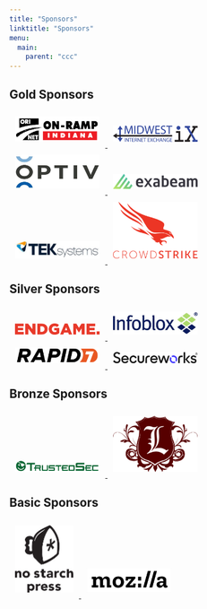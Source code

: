 ```yaml
---
title: "Sponsors"
linktitle: "Sponsors"
menu:
  main:
    parent: "ccc"
---
```


<style>
.sponsor {
    max-width: 30%;
    max-height: 120px;
    padding: 10px;
    width: auto;
    height: auto;
}
</style>

## Gold Sponsors

<div class="text-center">
    <a href="http://www.ori.net/">
        <img src="/img/sponsors/ori.png" class="sponsor" />
    </a>
    <a href="https://www.midwest-ix.com/">
        <img src="/img/sponsors/mie.png" class="sponsor" />
    </a>
    <a href="https://www.optiv.com/">
        <img src="/img/sponsors/optiv.jpg" class="sponsor" />
    </a>
    <a href="https://www.exabeam.com/">
        <img src="/img/sponsors/exabeam.png" class="sponsor" />
    </a>
    <a href="https://www.teksystems.com/">
        <img src="/img/sponsors/teksystems.jpg" class="sponsor" />
    </a>
    <a href="https://www.crowdstrike.com/">
        <img src="/img/sponsors/crowdstrike.png" class="sponsor" />
    </a>   
</div>

## Silver Sponsors

<div class="text-center">
    <a href="https://www.endgame.com/">
        <img src="/img/sponsors/endgame.png" class="sponsor" />
    </a>
    <a href="https://www.infoblox.com/">
        <img src="/img/sponsors/infoblox.jpg" class="sponsor" />
    </a>
    <a href="https://www.rapid7.com/">
        <img src="/img/sponsors/rapid7.png" class="sponsor" />
    </a>
    <a href="https://www.secureworks.com/">
        <img src="/img/sponsors/secureworks.png" class="sponsor" />
    </a> 
</div>

## Bronze Sponsors

<div class="text-center">
    <a href="https://www.trustedsec.com/">
        <img src="/img/sponsors/trustedsec.png" class="sponsor" />
    </a>
    <a href="https://www.lares.com/">
        <img src="/img/sponsors/lares.png" class="sponsor" />
    </a>
</div>

## Basic Sponsors

<div class="text-center">
    <a href="https://nostarch.com/">
        <img src="/img/sponsors/nostarch.jpg" class="sponsor" />
    </a>
    <a href="https://www.mozilla.org/">
        <img src="/img/sponsors/mozilla.jpg" class="sponsor" />
    </a>
</div>
